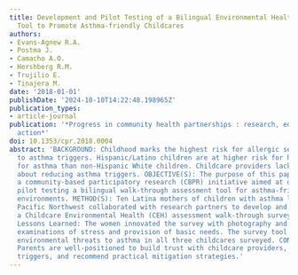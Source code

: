 ```yaml
---
title: Development and Pilot Testing of a Bilingual Environmental Health Assessment
  Tool to Promote Asthma-friendly Childcares
authors:
- Evans-Agnew R.A.
- Postma J.
- Camacho A.O.
- Hershberg R.M.
- Trujilio E.
- Tinajera M.
date: '2018-01-01'
publishDate: '2024-10-10T14:22:48.198965Z'
publication_types:
- article-journal
publication: '*Progress in community health partnerships : research, education, and
  action*'
doi: 10.1353/cpr.2018.0004
abstract: 'BACKGROUND: Childhood marks the highest risk for allergic sensitization
  to asthma triggers. Hispanic/Latino children are at higher risk for hospitalization
  for asthma than non-Hispanic White children. Childcare providers lack knowledge
  about reducing asthma triggers. OBJECTIVE(S): The purpose of this paper is to describe
  a community-based participatory research (CBPR) initiative aimed at developing and
  pilot testing a bilingual walk-through assessment tool for asthma-friendly childcare
  environments. METHOD(S): Ten Latina mothers of children with asthma living in the
  Pacific Northwest collaborated with research partners to develop and pilot test
  a Childcare Environmental Health (CEH) assessment walk-through survey.Results and
  Lessons Learned: The women innovated the survey with photography and structural
  examinations of stress and provision of basic needs. The survey tool identified
  environmental threats to asthma in all three childcares surveyed. CONCLUSION(S):
  Parents are well-positioned to build trust with childcare providers, assess asthma
  triggers, and recommend practical mitigation strategies.'
---
```

